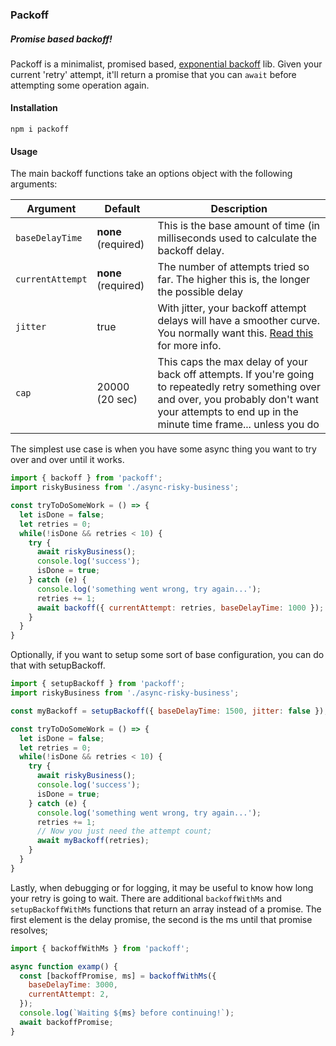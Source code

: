 ### Packoff

##### Promise based backoff!

Packoff is a minimalist, promised based, [exponential backoff](https://en.wikipedia.org/wiki/Exponential_backoff) lib. Given your current 'retry' attempt, it'll return a promise that you can `await` before attempting some operation again.

#### Installation

`npm i packoff`

#### Usage

The main backoff functions take an options object with the following arguments:

| Argument         | Default             | Description                                                                                                                                                                                               |
| ---------------- | ------------------- | --------------------------------------------------------------------------------------------------------------------------------------------------------------------------------------------------------- |
| `baseDelayTime`  | **none** (required) | This is the base amount of time (in milliseconds used to calculate the backoff delay.                                                                                                                     |
| `currentAttempt` | **none** (required) | The number of attempts tried so far. The higher this is, the longer the possible delay                                                                                                                    |
| `jitter`         | true                | With jitter, your backoff attempt delays will have a smoother curve. You normally want this. [Read this](https://aws.amazon.com/blogs/architecture/exponential-backoff-and-jitter/) for more info.        |
| `cap`            | 20000 (20 sec)      | This caps the max delay of your back off attempts. If you're going to repeatedly retry something over and over, you probably don't want your attempts to end up in the minute time frame... unless you do |

The simplest use case is when you have some async thing you want to try over and over until it works.

```js
import { backoff } from 'packoff';
import riskyBusiness from './async-risky-business';

const tryToDoSomeWork = () => {
  let isDone = false;
  let retries = 0;
  while(!isDone && retries < 10) {
    try {
      await riskyBusiness();
      console.log('success');
      isDone = true;
    } catch (e) {
      console.log('something went wrong, try again...');
      retries += 1;
      await backoff({ currentAttempt: retries, baseDelayTime: 1000 });
    }
  }
}
```

Optionally, if you want to setup some sort of base configuration, you can do that with setupBackoff.

```js
import { setupBackoff } from 'packoff';
import riskyBusiness from './async-risky-business';

const myBackoff = setupBackoff({ baseDelayTime: 1500, jitter: false });

const tryToDoSomeWork = () => {
  let isDone = false;
  let retries = 0;
  while(!isDone && retries < 10) {
    try {
      await riskyBusiness();
      console.log('success');
      isDone = true;
    } catch (e) {
      console.log('something went wrong, try again...');
      retries += 1;
      // Now you just need the attempt count;
      await myBackoff(retries);
    }
  }
}
```

Lastly, when debugging or for logging, it may be useful to know how long your retry is going to wait. There are additional `backoffWithMs` and `setupBackoffWithMs` functions that return an array instead of a promise. The first element is the delay promise, the second is the ms until that promise resolves;

```js
import { backoffWithMs } from 'packoff';

async function examp() {
  const [backoffPromise, ms] = backoffWithMs({
    baseDelayTime: 3000,
    currentAttempt: 2,
  });
  console.log(`Waiting ${ms} before continuing!`);
  await backoffPromise;
}
```
